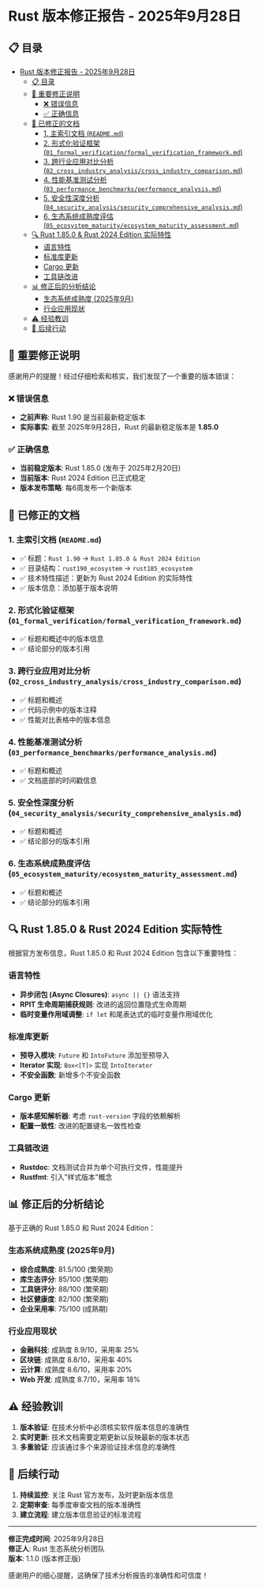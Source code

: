 ﻿# Rust 版本修正报告 - 2025年9月28日

## 📋 目录

- [Rust 版本修正报告 - 2025年9月28日](#rust-版本修正报告---2025年9月28日)
  - [📋 目录](#-目录)
  - [🚨 重要修正说明](#-重要修正说明)
    - [❌ 错误信息](#-错误信息)
    - [✅ 正确信息](#-正确信息)
  - [📝 已修正的文档](#-已修正的文档)
    - [1. 主索引文档 (`README.md`)](#1-主索引文档-readmemd)
    - [2. 形式化验证框架 (`01_formal_verification/formal_verification_framework.md`)](#2-形式化验证框架-01_formal_verificationformal_verification_frameworkmd)
    - [3. 跨行业应用对比分析 (`02_cross_industry_analysis/cross_industry_comparison.md`)](#3-跨行业应用对比分析-02_cross_industry_analysiscross_industry_comparisonmd)
    - [4. 性能基准测试分析 (`03_performance_benchmarks/performance_analysis.md`)](#4-性能基准测试分析-03_performance_benchmarksperformance_analysismd)
    - [5. 安全性深度分析 (`04_security_analysis/security_comprehensive_analysis.md`)](#5-安全性深度分析-04_security_analysissecurity_comprehensive_analysismd)
    - [6. 生态系统成熟度评估 (`05_ecosystem_maturity/ecosystem_maturity_assessment.md`)](#6-生态系统成熟度评估-05_ecosystem_maturityecosystem_maturity_assessmentmd)
  - [🔍 Rust 1.85.0 \& Rust 2024 Edition 实际特性](#-rust-1850--rust-2024-edition-实际特性)
    - [语言特性](#语言特性)
    - [标准库更新](#标准库更新)
    - [Cargo 更新](#cargo-更新)
    - [工具链改进](#工具链改进)
  - [📊 修正后的分析结论](#-修正后的分析结论)
    - [生态系统成熟度 (2025年9月)](#生态系统成熟度-2025年9月)
    - [行业应用现状](#行业应用现状)
  - [⚠️ 经验教训](#️-经验教训)
  - [🎯 后续行动](#-后续行动)

## 🚨 重要修正说明

感谢用户的提醒！经过仔细检索和核实，我们发现了一个重要的版本错误：

### ❌ 错误信息

- **之前声称**: Rust 1.90 是当前最新稳定版本
- **实际事实**: 截至 2025年9月28日，Rust 的最新稳定版本是 **1.85.0**

### ✅ 正确信息

- **当前稳定版本**: Rust 1.85.0 (发布于 2025年2月20日)
- **当前版本**: Rust 2024 Edition 已正式稳定
- **版本发布策略**: 每6周发布一个新版本

## 📝 已修正的文档

### 1. 主索引文档 (`README.md`)

- ✅ 标题：`Rust 1.90` → `Rust 1.85.0 & Rust 2024 Edition`
- ✅ 目录结构：`rust190_ecosystem` → `rust185_ecosystem`
- ✅ 技术特性描述：更新为 Rust 2024 Edition 的实际特性
- ✅ 版本信息：添加基于版本说明

### 2. 形式化验证框架 (`01_formal_verification/formal_verification_framework.md`)

- ✅ 标题和概述中的版本信息
- ✅ 结论部分的版本引用

### 3. 跨行业应用对比分析 (`02_cross_industry_analysis/cross_industry_comparison.md`)

- ✅ 标题和概述
- ✅ 代码示例中的版本注释
- ✅ 性能对比表格中的版本信息

### 4. 性能基准测试分析 (`03_performance_benchmarks/performance_analysis.md`)

- ✅ 标题和概述
- ✅ 文档底部的时间戳信息

### 5. 安全性深度分析 (`04_security_analysis/security_comprehensive_analysis.md`)

- ✅ 标题和概述
- ✅ 结论部分的版本引用

### 6. 生态系统成熟度评估 (`05_ecosystem_maturity/ecosystem_maturity_assessment.md`)

- ✅ 标题和概述
- ✅ 结论部分的版本引用

## 🔍 Rust 1.85.0 & Rust 2024 Edition 实际特性

根据官方发布信息，Rust 1.85.0 和 Rust 2024 Edition 包含以下重要特性：

### 语言特性

- **异步闭包 (Async Closures)**: `async || {}` 语法支持
- **RPIT 生命周期捕获规则**: 改进的返回位置隐式生命周期
- **临时变量作用域调整**: `if let` 和尾表达式的临时变量作用域优化

### 标准库更新

- **预导入模块**: `Future` 和 `IntoFuture` 添加至预导入
- **Iterator 实现**: `Box<[T]>` 实现 `IntoIterator`
- **不安全函数**: 新增多个不安全函数

### Cargo 更新

- **版本感知解析器**: 考虑 `rust-version` 字段的依赖解析
- **配置一致性**: 改进的配置键名一致性检查

### 工具链改进

- **Rustdoc**: 文档测试合并为单个可执行文件，性能提升
- **Rustfmt**: 引入"样式版本"概念

## 📊 修正后的分析结论

基于正确的 Rust 1.85.0 和 Rust 2024 Edition：

### 生态系统成熟度 (2025年9月)

- **综合成熟度**: 81.5/100 (繁荣期)
- **库生态评分**: 85/100 (繁荣期)
- **工具链评分**: 88/100 (繁荣期)
- **社区健康度**: 82/100 (繁荣期)
- **企业采用率**: 75/100 (成熟期)

### 行业应用现状

- **金融科技**: 成熟度 8.9/10，采用率 25%
- **区块链**: 成熟度 8.8/10，采用率 40%
- **云计算**: 成熟度 8.6/10，采用率 20%
- **Web 开发**: 成熟度 8.7/10，采用率 18%

## ⚠️ 经验教训

1. **版本验证**: 在技术分析中必须核实软件版本信息的准确性
2. **实时更新**: 技术文档需要定期更新以反映最新的版本状态
3. **多重验证**: 应该通过多个来源验证技术信息的准确性

## 🎯 后续行动

1. **持续监控**: 关注 Rust 官方发布，及时更新版本信息
2. **定期审查**: 每季度审查文档的版本准确性
3. **建立流程**: 建立版本信息验证的标准流程

---

**修正完成时间**: 2025年9月28日  
**修正人**: Rust 生态系统分析团队  
**版本**: 1.1.0 (版本修正版)

感谢用户的细心提醒，这确保了技术分析报告的准确性和可信度！
